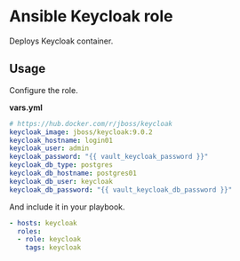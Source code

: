 # Ansible Keycloak role

Deploys Keycloak container.

## Usage

Configure the role.

**vars.yml**

```yml
# https://hub.docker.com/r/jboss/keycloak
keycloak_image: jboss/keycloak:9.0.2
keycloak_hostname: login01
keycloak_user: admin
keycloak_password: "{{ vault_keycloak_password }}"
keycloak_db_type: postgres
keycloak_db_hostname: postgres01
keycloak_db_user: keycloak
keycloak_db_password: "{{ vault_keycloak_db_password }}"
```

And include it in your playbook.

```yml
- hosts: keycloak
  roles:
  - role: keycloak
    tags: keycloak
```

